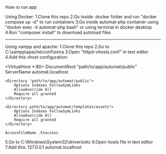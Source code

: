 How ro run app

Using Docker:
1.Clone this repo
2.Go inside .docker folder and run "docker compose up -d" to run containers
3.Go inside automat-php container using "docker exec -it automat-php bash" or using terminal in docker desktop
4.Run "composer install" to download autoload files

------------------------------------------------------------------------------------------------------------

Using xampp and apache:
1.Clone this repo
2.Go to C:\xampp\apache\conf\extra
3.Open "httpd-vhosts.conf" in text editor
4.Add this vhost configuration:

<VirtualHost *:80>
    DocumentRoot "path/to/app/automat/public"
    ServerName automat.localhost

    <Directory "path/to/app/automat/public">
        Options Indexes FollowSymLinks
        AllowOverride All
        Require all granted
    </Directory>

    <Directory path/to/app/automat/templates/assets">
        Options Indexes FollowSymLinks
        AllowOverride All
        Require all granted
    </Directory>

    AccessFileName .htaccess
</VirtualHost>

5.Go to C:\Windows\System32\drivers\etc
6.Open hosts file in text editor
7.Add this:
127.0.0.1       automat.localhost
